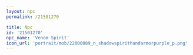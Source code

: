 ```yaml
---
layout: npc
permalink: /21501270

title: Npc
id: '21501270'
npc_name: 'Venom Spirit'
icon_url: 'portrait/mob/22000089_n_shadowspirithandarmorpurple_p.png'
---
```

